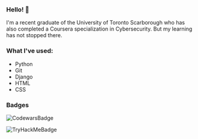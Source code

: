 ### Hello! 👋

<!--
**astrolabesun/astrolabesun** is a ✨ _special_ ✨ repository because its `README.md` (this file) appears on your GitHub profile.

Here are some ideas to get you started:

- 🔭 I’m currently working on ...
- 🌱 I’m currently learning ...
- 👯 I’m looking to collaborate on ...
- 🤔 I’m looking for help with ...
- 💬 Ask me about ...
- 📫 How to reach me: ...
- 😄 Pronouns: ...
- ⚡ Fun fact: ...
-->

I'm a recent graduate of the University of Toronto Scarborough who has also completed a Coursera specialization in Cybersecurity. But my learning has not stopped there.

### What I've used:
* Python
* Git
* Django
* HTML
* CSS

### Badges
![CodewarsBadge](https://www.codewars.com/users/Saskiase/badges/small)

![TryHackMeBadge](https://tryhackme-badges.s3.amazonaws.com/satjia.png)

